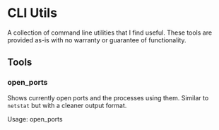 # CLI Utils

A collection of command line utilities that I find useful. These tools are provided as-is with no warranty or guarantee of functionality.

## Tools

### open_ports

Shows currently open ports and the processes using them. Similar to `netstat` but with a cleaner output format.

Usage: open_ports
